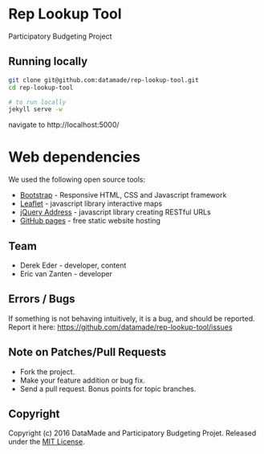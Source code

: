# Rep Lookup Tool

Participatory Budgeting Project

## Running locally

``` bash
git clone git@github.com:datamade/rep-lookup-tool.git
cd rep-lookup-tool

# to run locally
jekyll serve -w
```

navigate to http://localhost:5000/


# Web dependencies
We used the following open source tools:

* [Bootstrap](http://getbootstrap.com/) - Responsive HTML, CSS and Javascript framework
* [Leaflet](http://leafletjs.com/) - javascript library interactive maps
* [jQuery Address](https://github.com/asual/jquery-address) - javascript library creating RESTful URLs
* [GitHub pages](https://pages.github.com/) - free static website hosting

## Team

* Derek Eder - developer, content
* Eric van Zanten - developer

## Errors / Bugs

If something is not behaving intuitively, it is a bug, and should be reported.
Report it here: https://github.com/datamade/rep-lookup-tool/issues

## Note on Patches/Pull Requests
 
* Fork the project.
* Make your feature addition or bug fix.
* Send a pull request. Bonus points for topic branches.

## Copyright

Copyright (c) 2016 DataMade and Participatory Budgeting Projet. Released under the [MIT License](https://github.com/datamade/rep-lookup-tool/blob/master/LICENSE).
